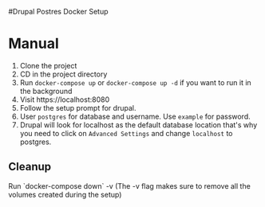 #Drupal Postres Docker Setup

<h1>Manual</h1>

1) Clone the project
2) CD in the project directory
3) Run `docker-compose up` or `docker-compose up -d` if you want to run it in the background
4) Visit https://localhost:8080
5) Follow the setup prompt for drupal. 
6) User `postgres` for database and username. Use `example` for password.
7) Drupal will look for localhost as the default database location that's why you need to click on `Advanced Settings` and change `localhost` to postgres.


<h2>Cleanup</h2>
Run `docker-compose down` -v (The -v flag makes sure to remove all the volumes created during the setup)